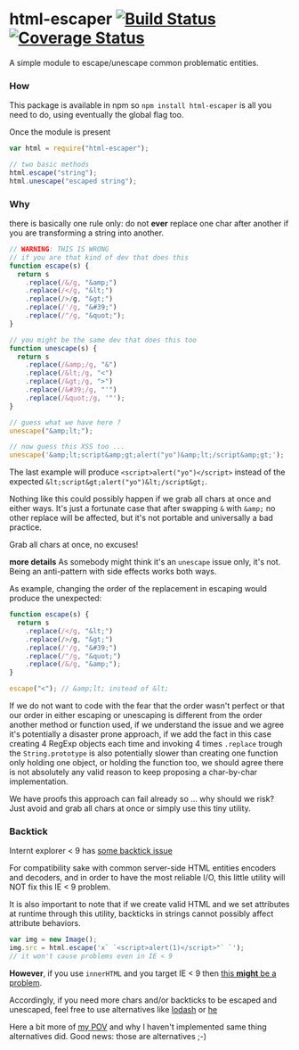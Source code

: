 # html-escaper [![Build Status](https://travis-ci.org/WebReflection/html-escaper.svg?branch=master)](https://travis-ci.org/WebReflection/html-escaper) [![Coverage Status](https://coveralls.io/repos/github/WebReflection/html-escaper/badge.svg?branch=master)](https://coveralls.io/github/WebReflection/html-escaper?branch=master)

A simple module to escape/unescape common problematic entities.

### How

This package is available in npm so `npm install html-escaper` is all you need to do, using eventually the global flag too.

Once the module is present

```js
var html = require("html-escaper");

// two basic methods
html.escape("string");
html.unescape("escaped string");
```

### Why

there is basically one rule only: do not **ever** replace one char after another if you are transforming a string into another.

```js
// WARNING: THIS IS WRONG
// if you are that kind of dev that does this
function escape(s) {
  return s
    .replace(/&/g, "&amp;")
    .replace(/</g, "&lt;")
    .replace(/>/g, "&gt;")
    .replace(/'/g, "&#39;")
    .replace(/"/g, "&quot;");
}

// you might be the same dev that does this too
function unescape(s) {
  return s
    .replace(/&amp;/g, "&")
    .replace(/&lt;/g, "<")
    .replace(/&gt;/g, ">")
    .replace(/&#39;/g, "'")
    .replace(/&quot;/g, '"');
}

// guess what we have here ?
unescape("&amp;lt;");

// now guess this XSS too ...
unescape('&amp;lt;script&amp;gt;alert("yo")&amp;lt;/script&amp;gt;');
```

The last example will produce `<script>alert("yo")</script>` instead of the expected `&lt;script&gt;alert("yo")&lt;/script&gt;`.

Nothing like this could possibly happen if we grab all chars at once and either ways.
It's just a fortunate case that after swapping `&` with `&amp;` no other replace will be affected, but it's not portable and universally a bad practice.

Grab all chars at once, no excuses!

**more details**
As somebody might think it's an `unescape` issue only, it's not. Being an anti-pattern with side effects works both ways.

As example, changing the order of the replacement in escaping would produce the unexpected:

```js
function escape(s) {
  return s
    .replace(/</g, "&lt;")
    .replace(/>/g, "&gt;")
    .replace(/'/g, "&#39;")
    .replace(/"/g, "&quot;")
    .replace(/&/g, "&amp;");
}

escape("<"); // &amp;lt; instead of &lt;
```

If we do not want to code with the fear that the order wasn't perfect or that our order in either escaping or unescaping is different from the order another method or function used, if we understand the issue and we agree it's potentially a disaster prone approach, if we add the fact in this case creating 4 RegExp objects each time and invoking 4 times `.replace` trough the `String.prototype` is also potentially slower than creating one function only holding one object, or holding the function too, we should agree there is not absolutely any valid reason to keep proposing a char-by-char implementation.

We have proofs this approach can fail already so ... why should we risk? Just avoid and grab all chars at once or simply use this tiny utility.

### Backtick

Internt explorer < 9 has [some backtick issue](https://html5sec.org/#102)

For compatibility sake with common server-side HTML entities encoders and decoders, and in order to have the most reliable I/O, this little utility will NOT fix this IE < 9 problem.

It is also important to note that if we create valid HTML and we set attributes at runtime through this utility, backticks in strings cannot possibly affect attribute behaviors.

```js
var img = new Image();
img.src = html.escape('x` `<script>alert(1)</script>"` `');
// it won't cause problems even in IE < 9
```

**However**, if you use `innerHTML` and you target IE < 9 then [this **might** be a problem](https://github.com/nette/nette/issues/1496).

Accordingly, if you need more chars and/or backticks to be escaped and unescaped, feel free to use alternatives like [lodash](https://github.com/lodash/lodash) or [he](https://www.npmjs.com/package/he)

Here a bit more of [my POV](https://github.com/WebReflection/html-escaper/commit/52d554fc6e8583b6ffdd357967cf71962fc07cf6#commitcomment-10625122) and why I haven't implemented same thing alternatives did. Good news: those are alternatives ;-)
